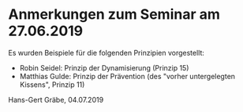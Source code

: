 # Anmerkungen zum Seminar am 27.06.2019

Es wurden Beispiele für die folgenden Prinzipien vorgestellt:

* Robin Seidel: Prinzip der Dynamisierung (Prinzip 15)
* Matthias Gulde: Prinzip der Prävention (des "vorher untergelegten Kissens",
  Prinzip 11)

Hans-Gert Gräbe, 04.07.2019
